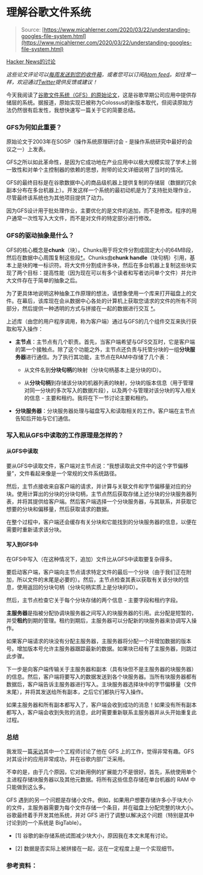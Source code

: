 <!--yml

category: 未分类

date: 2024-05-29 12:29:42

-->

# 理解谷歌文件系统

> Source: [https://www.micahlerner.com/2020/03/22/understanding-googles-file-system.html](https://www.micahlerner.com/2020/03/22/understanding-googles-file-system.html)

[Hacker News的讨论](https://news.ycombinator.com/item?id=39756262)

*这些论文评论可以[每周发送到您的收件箱](https://newsletter.micahlerner.com/)，或者您可以订阅[Atom feed](https://www.micahlerner.com/feed.xml)。如往常一样，欢迎通过[Twitter](https://twitter.com/micahlerner)提供反馈或建议！*

今天我阅读了[谷歌文件系统（GFS）的原始论文](https://static.googleusercontent.com/media/research.google.com/en//archive/gfs-sosp2003.pdf)，这是谷歌早期公司应用中提供存储层的系统。据报道，原始实现已被称为Colossus的新版本取代，但阅读原始方法仍然很有启发性，我想快速写一篇关于它的简要总结。

### GFS为何如此重要？

原始论文于2003年在SOSP（操作系统原理研讨会 - 是操作系统研究中最好的会议之一）上发表。

GFS之所以如此革命性，是因为它成功地在产业应用中以极大规模实现了学术上弱一致性和对单个主控制器的依赖的思想，附带的论文详细说明了当时的情况。

GFS的最终目标是在谷歌数据中心的商品级机器上提供复制的存储层（数据的冗余副本分布在多台机器上）。开发这样一个系统的最初动机是为了支持批处理作业，尽管最终该系统也为其他项目提供了动力。

因为GFS设计用于批处理作业，主要优化的是文件的追加，而不是修改。程序的用户通常一次性写入大文件，而不是对文件的特定部分进行修改。

### GFS的驱动抽象是什么？

GFS的核心概念是**chunk**（块）。Chunks用于将文件分割成固定大小的64MB段，然后在数据中心周围复制这些段[†](#footnotes)。Chunks由**chunk handle**（块句柄）引用，基本上是块的唯一标识符。将大文件分割成许多块，然后在多台机器上复制这些块实现了两个目标：提高性能（因为现在可以有多个读者和写者访问单个文件）并允许大文件存在于简单的抽象之后。

为了更具体地说明这种抽象工作原理的想法，请想象使用一个库来打开磁盘上的文件。在幕后，该库现在会从数据中心各处的计算机上获取您请求的文件的所有不同部分，然后提供一种透明的方式与拼接在一起的数据进行交互 [†](#footnotes)。

上述库（由您的用户程序调用，称为客户端）通过与GFS的几个组件交互来执行获取和写入操作：

+   **主节点**：主节点有几个职责。首先，当客户端希望与GFS交互时，它是客户端的第一个接触点。除了这个功能之外，主节点还负责与托管分块的一组**分块服务器**进行通信。为了执行其功能，主节点在RAM中存储了几个表：

    +   从文件名到**分块句柄**的映射（分块句柄基本上是分块的ID）。

    +   从**分块句柄**到存储该分块的机器列表的映射，分块的版本信息（用于管理对同一分块的多次写入的数据片段），以及两个与管理对该分块的写入相关的信息 - 主要和租约。我将在下一节讨论主要和租约。

+   **分块服务器**：分块服务器处理与磁盘写入和读取相关的工作。客户端在主节点告知后开始与它们通信。

### 写入和从GFS中读取的工作原理是怎样的？

#### 从GFS中读取

要从GFS中读取文件，客户端对主节点说：“我想读取此文件中的这个字节偏移量”，文件看起来像是一个常规的文件系统路径。

然后，主节点接收来自客户端的请求，并计算与关联文件和字节偏移量对应的分块。使用计算出的分块的分块句柄，主节点然后获取存储上述分块的分块服务器列表，并将其提供给客户端。然后客户端选择一个分块服务器，与其联系，并获取它想要的分块和偏移量，然后获取请求的数据。

在整个过程中，客户端还会缓存有关分块和它能找到的分块服务器的信息，以便在需要时重新请求该分块。

#### 写入到GFS中

在GFS中写入（在这种情况下，追加）文件比从GFS中读取要复杂得多。

要启动客户端，客户端向主节点请求特定文件的最后一个分块（由于我们正在附加，所以文件的末尾是必要的）。然后，主节点检查其表以获取有关该分块的信息，使用返回的分块句柄（分块句柄实质上是分块的ID）。

然后，主节点检查它关于每个分块存储的两个信息 - 主要字段和租约字段。

**主服务器**是指被分配协调块服务器之间写入的块服务器的引用。此分配是短暂的，并受**租约**到期的管理。租约到期后，主服务器可以分配新的块服务器来协调写入操作。

如果客户端请求的块没有分配主服务器，主服务器将分配一个并增加数据的版本号。增加版本号允许主服务器跟踪最新的数据。如果块已经有了主服务器，则跳过此步骤。

下一步是向客户端传输关于主服务器和副本（具有块但不是主服务器的块服务器）的信息。然后，客户端将要写入的数据发送到各个块服务器。当所有块服务器都有数据后，客户端告诉主服务器进行写入。主块服务器选择块中的字节偏移量（文件末尾），并将其发送给所有副本，之后它们都执行写入操作。

如果主服务器和所有副本都写入了，客户端会收到成功的消息！如果没有所有副本都写入，客户端会收到失败的消息，此时需要重新联系主服务器并从头开始重复此过程。

### 总结

我发现一篇[采访](https://queue.acm.org/detail.cfm?id=1594206)其中一个工程师讨论了他在 GFS 上的工作，觉得非常有趣。GFS 对其设计的应用非常成功，并在谷歌内部广泛采用。

不幸的是，由于几个原因，它对新用例的扩展能力不是很好。首先，系统使用单个主进程存储块服务器以及其他元数据。将所有这些信息存储在单台机器的 RAM 中只能做到这么多。

GFS 遇到的另一个问题是存储小文件。例如，如果用户想要存储许多小于块大小的文件，主服务器需要为每个文件存储一个条目，并在磁盘上分配完整的块大小。谷歌最终着手开发其他系统，并对 GFS 进行了调整以解决这个问题（特别是其中讨论到的一个系统是 BigTable）。

+   [1] 谷歌的新存储系统试图减少块大小，原因我在本文末尾有讨论。

+   [2] 数据是否实际上被拼接在一起，这在一定程度上是一个实现细节。

### 参考资料：
